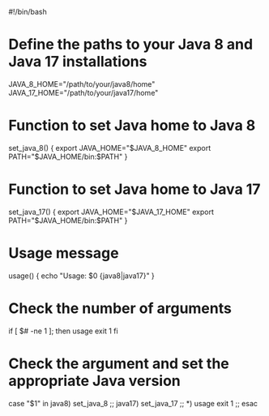 #!/bin/bash

# Define the paths to your Java 8 and Java 17 installations
JAVA_8_HOME="/path/to/your/java8/home"
JAVA_17_HOME="/path/to/your/java17/home"

# Function to set Java home to Java 8
set_java_8() {
    export JAVA_HOME="$JAVA_8_HOME"
    export PATH="$JAVA_HOME/bin:$PATH"
}

# Function to set Java home to Java 17
set_java_17() {
    export JAVA_HOME="$JAVA_17_HOME"
    export PATH="$JAVA_HOME/bin:$PATH"
}

# Usage message
usage() {
    echo "Usage: $0 {java8|java17}"
}

# Check the number of arguments
if [ $# -ne 1 ]; then
    usage
    exit 1
fi

# Check the argument and set the appropriate Java version
case "$1" in
    java8)
        set_java_8
        ;;
    java17)
        set_java_17
        ;;
    *)
        usage
        exit 1
        ;;
esac

